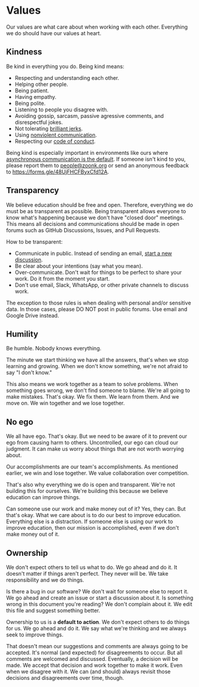 # Values

Our values are what care about when working with each other.
Everything we do should have our values at heart.

## Kindness

Be kind in everything you do. Being kind means:

- Respecting and understanding each other.
- Helping other people.
- Being patient.
- Having empathy.
- Being polite.
- Listening to people you disagree with.
- Avoiding gossip, sarcasm, passive agressive comments, and disrespectful jokes.
- Not tolerating [brilliant jerks](https://en.wikipedia.org/wiki/The_No_Asshole_Rule).
- Using [nonviolent communication](https://www.youtube.com/watch?v=l7TONauJGfc).
- Respecting our [code of conduct](../CODE_OF_CONDUCT.md).

Being kind is especially important in environments like ours where [asynchronous communication is the default](../how-we-work).
If someone isn't kind to you, please report them to people@zoonk.org or send an anonymous feedback to https://forms.gle/48UjFHCFByxCfd12A.

## Transparency

We believe education should be free and open. Therefore, everything we do must be as transparent as possible.
Being transparent allows everyone to know what's happening because we don't have "closed door" meetings.
This means all decisions and communications should be made in open forums such as GitHub Discussions, Issues, and Pull Requests.

How to be transparent:

- Communicate in public. Instead of sending an email, [start a new discussion](https://github.com/zoonk/handbook/discussions/new).
- Be clear about your intentions (say what you mean).
- Over-communicate. Don't wait for things to be perfect to share your work. Do it from the moment you start.
- Don't use email, Slack, WhatsApp, or other private channels to discuss work.

The exception to those rules is when dealing with personal and/or sensitive data.
In those cases, please DO NOT post in public forums.
Use email and Google Drive instead.

## Humility

Be humble. Nobody knows everything.

The minute we start thinking we have all the answers, that's when we stop learning and growing.
When we don't know something, we're not afraid to say "I don't know."

This also means we work together as a team to solve problems.
When something goes wrong, we don't find someone to blame.
We're all going to make mistakes. That's okay.
We fix them. We learn from them. And we move on.
We win together and we lose together.

## No ego

We all have ego. That's okay.
But we need to be aware of it to prevent our ego from causing harm to others.
Uncontrolled, our ego can cloud our judgment.
It can make us worry about things that are not worth worrying about.

Our accomplishments are our team's accomplishments.
As mentioned earlier, we win and lose together.
We value collaboration over competition.

That's also why everything we do is open and transparent.
We're not building this for ourselves.
We're building this because we believe education can improve things.

Can someone use our work and make money out of it?
Yes, they can. But that's okay.
What we care about is to do our best to improve education.
Everything else is a distraction.
If someone else is using our work to improve education,
then our mission is accomplished, even if we don't make money out of it.

## Ownership

We don't expect others to tell us what to do.
We go ahead and do it.
It doesn't matter if things aren't perfect.
They never will be.
We take responsibility and we do things.

Is there a bug in our software?
We don't wait for someone else to report it.
We go ahead and create an issue or start a discussion about it.
Is something wrong in this document you're reading?
We don't complain about it.
We edit this file and suggest something better.

Ownership to us is a **default to action**.
We don't expect others to do things for us.
We go ahead and do it.
We say what we're thinking and we always seek to improve things.

That doesn't mean our suggestions and comments are always going to be accepted.
It's normal (and expected) for disagreements to occur.
But all comments are welcomed and discussed.
Eventually, a decision will be made.
We accept that decision and work together to make it work.
Even when we disagree with it.
We can (and should) always revisit those decisions and disagreements over time, though.

